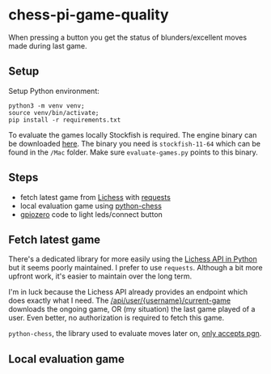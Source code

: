 # chess-pi-game-quality

When pressing a button you get the status of blunders/excellent moves made during last game.

## Setup

Setup Python environment:

```
python3 -m venv venv;
source venv/bin/activate;
pip install -r requirements.txt
```

To evaluate the games locally Stockfish is required. The engine binary can be downloaded [here](https://stockfishchess.org/download/). The binary you need is `stockfish-11-64` which can be found in the `/Mac` folder. Make sure `evaluate-games.py` points to this binary. 

## Steps

- fetch latest game from [Lichess](https://lichess.org/) with [requests](https://requests.readthedocs.io/en/master/)
- local evaluation game using [python-chess](https://github.com/niklasf/python-chess)
- [gpiozero](https://github.com/gpiozero/gpiozero) code to light leds/connect button

## Fetch latest game

There's a dedicated library for more easily using the [Lichess API in Python](https://github.com/cyanfish/python-lichess) but it seems poorly maintained. I prefer to use `requests`. Although a bit more upfront work, it's easier to maintain over the long term.

I'm in luck because the Lichess API already provides an endpoint which does exactly what I need. The [/api/user/{username}/current-game](https://lichess.org/api#operation/apiUserCurrentGame) downloads the ongoing game, OR (my situation) the last game played of a user. Even better, no authorization is required to fetch this game.

`python-chess`, the library used to evaluate moves later on, [only accepts pgn](https://python-chess.readthedocs.io/en/latest/pgn.html). 

## Local evaluation game